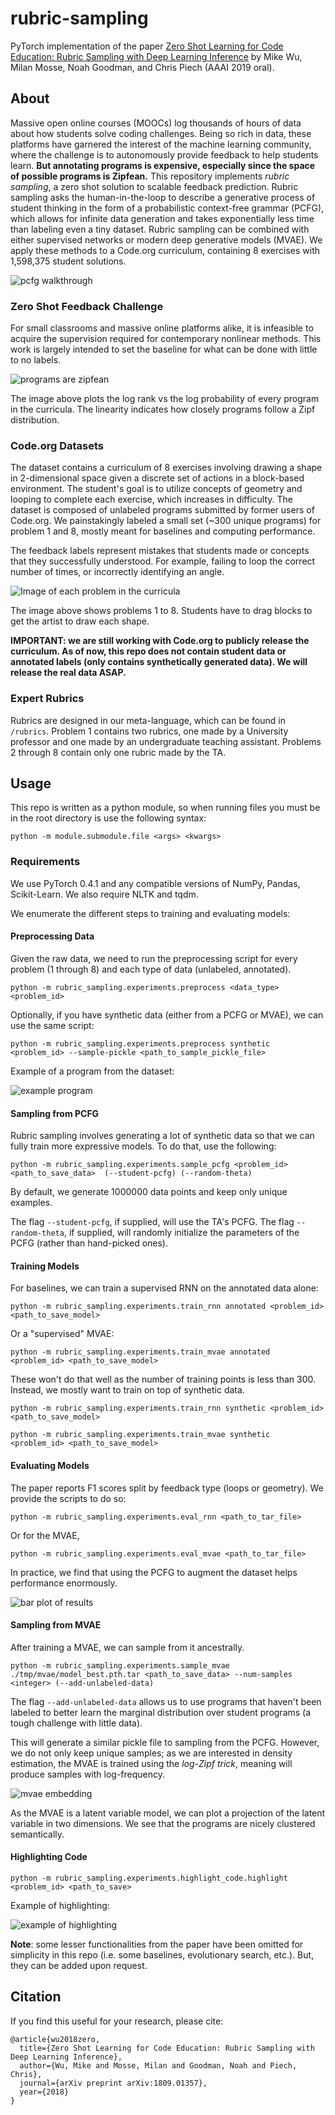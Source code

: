 # rubric-sampling

PyTorch implementation of the paper [Zero Shot Learning for Code Education: Rubric Sampling with Deep Learning Inference](https://arxiv.org/abs/1809.01357) by Mike Wu, Milan Mosse, Noah Goodman, and Chris Piech (AAAI 2019 oral).

## About
Massive open online courses (MOOCs) log thousands of hours of data about how students solve coding challenges. Being so rich in data, these platforms have garnered the interest of the machine learning community, where the challenge is to autonomously provide feedback to help students learn. **But annotating programs is expensive, especially since the space of possible programs is Zipfean.** This repository implements *rubric sampling*, a zero shot solution to scalable feedback prediction. Rubric sampling asks the human-in-the-loop to describe a generative process of student thinking in the form of a probabilistic context-free grammar (PCFG), which allows for infinite data generation and takes exponentially less time than labeling even a tiny dataset. Rubric sampling can be combined with either supervised networks or modern deep generative models (MVAE). We apply these methods to a Code.org curriculum, containing 8 exercises with 1,598,375 student solutions. 

![pcfg walkthrough](./images/pcfg_logic.png)

### Zero Shot Feedback  Challenge

For small classrooms and massive online platforms alike, it is infeasible to acquire the supervision required for contemporary nonlinear methods. This work is largely intended to set the baseline for  what can be done with little to no labels.

![programs are zipfean](./images/zipf.png)

The image above plots the log rank vs the log probability of every program in the curricula. The linearity indicates how closely programs follow a Zipf distribution.

### Code.org Datasets
The dataset contains a curriculum of 8 exercises involving drawing a shape in 2-dimensional space given a discrete set of actions in a block-based environment. The student's goal is to utilize concepts of geometry and looping to complete each exercise, which increases in difficulty. The dataset is composed of unlabeled programs submitted by former users of Code.org. We painstakingly labeled a small set (~300 unique programs) for problem 1 and 8,  mostly meant for baselines and computing performance. 

The feedback labels represent mistakes that students made or concepts that they successfully understood. For example, failing to loop the correct number of times, or incorrectly identifying an angle.

![Image of each problem in the curricula](./images/codeorg_viz.png)

The image above shows problems 1 to 8. Students have to drag blocks to get the artist to draw each shape.

__**IMPORTANT: we are still working with Code.org to publicly release the curriculum. As of now, this repo does not contain student data or annotated labels (only contains synthetically generated data). We will release the real data ASAP.**__

### Expert Rubrics
Rubrics are designed in our meta-language, which can be found in `/rubrics`. Problem 1 contains two rubrics, one made by a University professor and one made by an undergraduate teaching assistant. Problems 2 through 8 contain only one rubric made by the TA.

## Usage
This repo is written as a python module, so when running files you must be in the root directory is use the following syntax:

```
python -m module.submodule.file <args> <kwargs>
```

### Requirements
We use PyTorch 0.4.1 and any compatible versions of NumPy, Pandas, Scikit-Learn. We also require NLTK and tqdm.  

We enumerate the different steps to training and evaluating models:

#### Preprocessing Data

Given the raw data, we need to run the preprocessing script for every problem (1 through 8) and each type of data (unlabeled, annotated). 

```
python -m rubric_sampling.experiments.preprocess <data_type> <problem_id>
```

Optionally, if you have synthetic data (either from a PCFG or MVAE), we can use the same script:

```
python -m rubric_sampling.experiments.preprocess synthetic <problem_id> --sample-pickle <path_to_sample_pickle_file>
```

Example of a program from the dataset:

![example program](./images/example_program.png)

#### Sampling from PCFG

Rubric sampling involves generating a lot of synthetic data so that we can fully train more expressive models. To do that, use the following:

```
python -m rubric_sampling.experiments.sample_pcfg <problem_id> <path_to_save_data>  (--student-pcfg) (--random-theta)

```

By default, we generate 1000000 data points and keep only unique examples. 

The flag `--student-pcfg`, if supplied, will use the TA's PCFG. The flag `--random-theta`, if supplied, will randomly initialize the parameters of the PCFG (rather than hand-picked ones).

#### Training Models

For baselines, we can train a supervised RNN on the annotated data alone: 

```
python -m rubric_sampling.experiments.train_rnn annotated <problem_id> <path_to_save_model>
```

Or a "supervised" MVAE:

```
python -m rubric_sampling.experiments.train_mvae annotated <problem_id> <path_to_save_model>
```

These won't do that well as the number of training points is less than 300. Instead, we mostly want to train on top of synthetic data.

```
python -m rubric_sampling.experiments.train_rnn synthetic <problem_id> <path_to_save_model>
```

```
python -m rubric_sampling.experiments.train_mvae synthetic <problem_id> <path_to_save_model>
```

#### Evaluating Models

The paper reports F1 scores split by feedback type (loops or geometry). We provide the scripts to do so:

```
python -m rubric_sampling.experiments.eval_rnn <path_to_tar_file>
```

Or for the MVAE,

```
python -m rubric_sampling.experiments.eval_mvae <path_to_tar_file>
```

In practice, we find that using the PCFG to augment the dataset helps performance enormously.

![bar plot of results](./images/results.png)

#### Sampling from MVAE

After training a MVAE, we can sample from it ancestrally. 

```
python -m rubric_sampling.experiments.sample_mvae ./tmp/mvae/model_best.pth.tar <path_to_save_data> --num-samples <integer> (--add-unlabeled-data)
```

The flag `--add-unlabeled-data` allows us to use programs that haven't been labeled to better learn the marginal distribution over student programs (a tough challenge with little data). 

This will generate a similar pickle file to sampling from the PCFG. However, we do not only keep unique samples; as we are interested in density estimation, the MVAE is trained using the *log-Zipf trick*, meaning will produce samples with log-frequency.

![mvae embedding](./images/embedding.png)

As the MVAE is a latent variable model, we can plot a projection of the latent variable in two dimensions. We see that the programs are nicely clustered semantically.

#### Highlighting Code

```
python -m rubric_sampling.experiments.highlight_code.highlight <problem_id> <path_to_save>
```

Example of highlighting: 

![example of highlighting](./images/highlight.png)


**Note**: some lesser functionalities from the paper have been omitted for simplicity in this repo (i.e. some baselines, evolutionary search, etc.). But, they can be added upon request. 

## Citation

If you find this useful for your research, please cite:

```
@article{wu2018zero,
  title={Zero Shot Learning for Code Education: Rubric Sampling with Deep Learning Inference},
  author={Wu, Mike and Mosse, Milan and Goodman, Noah and Piech, Chris},
  journal={arXiv preprint arXiv:1809.01357},
  year={2018}
}
```
